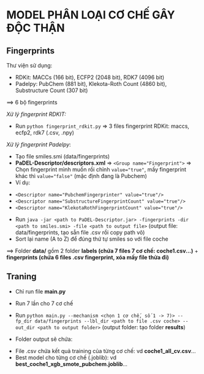 # MODEL PHÂN LOẠI CƠ CHẾ GÂY ĐỘC THẬN

## Fingerprints
Thư viện sử dụng:
- RDKit: MACCs (166 bit), ECFP2 (2048 bit), RDK7 (4096 bit)
- Padelpy: PubChem (881 bit), Klekota-Roth Count (4860 bit), Substructure Count (307 bit)

==> 6 bộ fingerprints

*Xử lý fingerprint RDKIT:*
- Run `python fingerprint_rdkit.py` => 3 files fingerprint RDKit: maccs, ecfp2, rdk7 (.csv, .npy)

*Xử lý fingerprint Padelpy*:
- Tạo file smiles.smi (data/fingerprints)
- **PaDEL-Descriptor/descriptors.xml** => `<Group name="Fingerprint">` => Chọn fingerprint mình muốn rồi chỉnh `value="true"`, mấy fingerprint khác thì `value="false"` (mặc định đang là Pubchem)
- Ví dụ:
+ `<Descriptor name="PubchemFingerprinter" value="true"/>`
+ `<Descriptor name="SubstructureFingerprintCount" value="true"/>`
+ `<Descriptor name="KlekotaRothFingerprintCount" value="true"/>`
- Run `java -jar <path to PaDEL-Descriptor.jar> -fingerprints -dir <path to smiles.smi> -file <path to output file>` (output file: data/fingerprints, tạo sẵn file .csv rồi copy path vô)
- Sort lại name (A to Z) để đúng thứ tự smiles so với file coche

==> Folder **data/** gồm 2 folder **labels (chứa 7 files 7 cơ chế: coche1.csv...)** + **fingerprints (chứa 6 files .csv fingerprint, xóa mấy file thừa đi)**

## Traning
- Chỉ run file **main.py**
- Run 7 lần cho 7 cơ chế
- Run `python main.py --mechanism <chọn 1 cơ chế, số 1 -> 7)> --fp_dir data/fingerprints --lbl_dir <path to file .csv coche> --out_dir <path to output folder>` (output folder: tạo folder **results**)

- Folder output sẽ chứa:
+ File .csv chứa kết quả training của từng cơ chế: vd **coche1_all_cv.csv**...
+ Best model cho từng cơ chế (.joblib): vd **best_coche1_xgb_smote_pubchem.joblib**...
